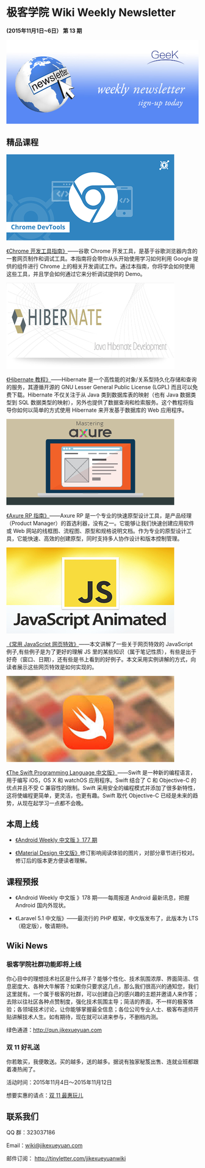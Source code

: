 # 极客学院 Wiki Weekly Newsletter 
 
**(2015年11月1日~6日） 第 13 期**                                                 

![newsletterlogo](images/newsletter-banner.jpg) 

## 精品课程

![](images/chrome-devtools.png)

[《Chrome 开发工具指南》](http://wiki.jikexueyuan.com/project/chrome-devtools/)——谷歌 Chrome 开发工具，是基于谷歌浏览器内含的一套网页制作和调试工具。本指南将会带你从头开始使用学习如何利用 Google 提供的组件进行 Chrome 上的相关开发调试工作。通过本指南，你将学会如何使用这些工具，并且学会如何通过它来分析调试提供的 Demo。

![](images/hibernet.jpg)

[《Hibernate 教程》](http://wiki.jikexueyuan.com/project/hibernate/)——Hibernate 是一个高性能的对象/关系型持久化存储和查询的服务，其遵循开源的 GNU Lesser General Public License (LGPL) 而且可以免费下载。Hibernate 不仅关注于从 Java 类到数据库表的映射（也有 Java 数据类型到 SQL 数据类型的映射），另外也提供了数据查询和检索服务。这个教程将指导你如何以简单的方式使用 Hibernate 来开发基于数据库的 Web 应用程序。

![](images/axure.png)

[《Axure RP 指南》](http://wiki.jikexueyuan.com/project/axure/)——Axure RP 是一个专业的快速原型设计工具，是产品经理（Product Manager）的首选利器，没有之一。它能够让我们快速创建应用软件或 Web 网站的线框图、流程图、原型和规格说明文档。作为专业的原型设计工具，它能快速、高效的创建原型，同时支持多人协作设计和版本控制管理。

![](images/jsanimated.jpg)

[《常用 JavaScript 网页特效》](http://wiki.jikexueyuan.com/project/javascript-special-efficacy-examples/)——本文讲解了一些关于网页特效的 JavaScript 例子,有些例子是为了更好的理解 JS 里的某些知识（属于笔记性质），有些是出于好奇（窗口、日期），还有些是书上看到的好例子。本文采用实例讲解的方式，向读者展示这些网页特效是如何实现的。

![](images/swift.jpg)

[《The Swift Programming Language 中文版》](http://wiki.jikexueyuan.com/project/swift/)——Swift 是一种新的编程语言，用于编写 iOS，OS X 和 watchOS 应用程序。Swift 结合了 C 和 Objective-C 的优点并且不受 C 兼容性的限制。Swift 采用安全的编程模式并添加了很多新特性，这将使编程更简单，更灵活，也更有趣。Swift 取代 Objective-C 已经是未来的趋势，从现在起学习一点都不会晚。

## 本周上线

- [《Android Weekly 中文版 》177 期](http://wiki.jikexueyuan.com/project/android-weekly/issue-177/index.html)

- [《Material Design 中文版》](http://wiki.jikexueyuan.com/project/material-design/)修订影响阅读体验的图片，对部分章节进行校对。修订后的版本更方便读者理解。

## 课程预报

- 《Android Weekly 中文版 》178 期——每周报道 Android 最新讯息，把握 Android 国内外现状。

- 《Laravel 5.1 中文版》——最流行的 PHP 框架，中文版发布了，此版本为 LTS （稳定版），敬请期待。

## Wiki News

### 极客学院社群功能即将上线

你心目中的理想技术社区是什么样子？能够个性化、技术氛围浓厚、界面简洁、信息密度大、各种大牛解答？如果你只要求这几点，那么我们很高兴的通知您，我们这里就有。一个属于极客的社群，可以创建自己的感兴趣的主题并邀请人来作答；去除以往社区各种点赞制度，强化技术氛围主导；简洁的界面，不一样的极客体验；各领域技术讨论，让你能够掌握最全信息；各位公司专业人士、极客布道师开贴讲解技术人生。如有期待，现在就可以进来参与，不删档内测。

绿色通道：<http://qun.jikexueyuan.com>

### 双 11 好礼送

你若敢买，我便敢送。买的越多，送的越多。据说有独家秘笈出售、连就业班都跟着凑热闹了。

活动时间：2015年11月4日～2015年11月12日

想要实惠的请点：[双 11 最惠玩儿](http://huodong.jikexueyuan.com/20151111?huodong=1111_shouye_banner_1104)

## 联系我们

QQ 群：323037186

Email：wiki@jikexueyuan.com

邮件订阅： <http://tinyletter.com/jikexueyuanwiki>

